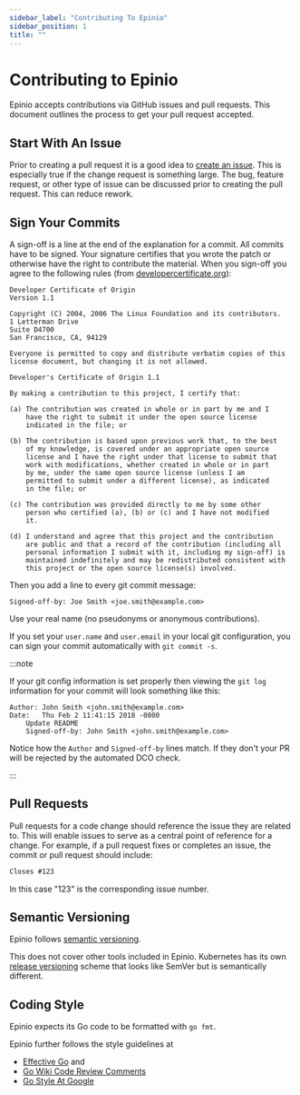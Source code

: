 ```yaml
---
sidebar_label: "Contributing To Epinio"
sidebar_position: 1
title: ""
---
```


<head>
  <link rel="canonical" href="https://docs.epinio.io/howtos/contribute"/>
</head>

# Contributing to Epinio

Epinio accepts contributions via GitHub issues and pull requests.
This document outlines the process to get your pull request accepted.

## Start With An Issue

Prior to creating a pull request it is a good idea to [create an issue].
This is especially true if the change request is something large.
The bug, feature request, or other type of issue can be discussed prior to
creating the pull request. This can reduce rework.

[Create an issue]: https://github.com/epinio/epinio/issues/new

## Sign Your Commits

A sign-off is a line at the end of the explanation for a commit.
All commits have to be signed. Your signature certifies that you wrote the patch
or otherwise have the right to contribute the material. When you sign-off you
agree to the following rules
(from [developercertificate.org](https://developercertificate.org/)):

```
Developer Certificate of Origin
Version 1.1

Copyright (C) 2004, 2006 The Linux Foundation and its contributors.
1 Letterman Drive
Suite D4700
San Francisco, CA, 94129

Everyone is permitted to copy and distribute verbatim copies of this
license document, but changing it is not allowed.

Developer's Certificate of Origin 1.1

By making a contribution to this project, I certify that:

(a) The contribution was created in whole or in part by me and I
    have the right to submit it under the open source license
    indicated in the file; or

(b) The contribution is based upon previous work that, to the best
    of my knowledge, is covered under an appropriate open source
    license and I have the right under that license to submit that
    work with modifications, whether created in whole or in part
    by me, under the same open source license (unless I am
    permitted to submit under a different license), as indicated
    in the file; or

(c) The contribution was provided directly to me by some other
    person who certified (a), (b) or (c) and I have not modified
    it.

(d) I understand and agree that this project and the contribution
    are public and that a record of the contribution (including all
    personal information I submit with it, including my sign-off) is
    maintained indefinitely and may be redistributed consistent with
    this project or the open source license(s) involved.
```

Then you add a line to every git commit message:

    Signed-off-by: Joe Smith <joe.smith@example.com>

Use your real name (no pseudonyms or anonymous contributions).

If you set your `user.name` and `user.email` in your local git configuration, you can sign your
commit automatically with `git commit -s`.

:::note

If your git config information is set properly then viewing the `git log`
information for your commit will look something like this:

```
Author: John Smith <john.smith@example.com>
Date:   Thu Feb 2 11:41:15 2018 -0800
    Update README
    Signed-off-by: John Smith <john.smith@example.com>
```
Notice how the `Author` and `Signed-off-by` lines match. If they don't your PR will
be rejected by the automated DCO check.

:::

## Pull Requests

Pull requests for a code change should reference the issue they are related to.
This will enable issues to serve as a central point of reference for a change.
For example, if a pull request fixes or completes an issue, the commit or
pull request should include:

```md
Closes #123
```

In this case "123" is the corresponding issue number.

## Semantic Versioning

Epinio follows [semantic versioning](https://semver.org/).

This does not cover other tools included in Epinio.
Kubernetes has its own [release versioning](https://github.com/kubernetes/community/blob/master/contributors/design-proposals/release/versioning.md#kubernetes-release-versioning)
scheme that looks like SemVer but is semantically different.

## Coding Style

Epinio expects its Go code to be formatted with `go fmt`.

Epinio further follows the style guidelines at

  - [Effective Go](https://go.dev/doc/effective_go) and
  - [Go Wiki Code Review Comments](https://github.com/golang/go/wiki/CodeReviewComments)
  - [Go Style At Google](https://google.github.io/styleguide/go/guide)
